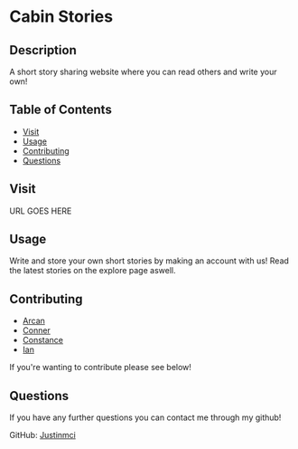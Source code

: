 # Cabin Stories

## Description

A short story sharing website where you can read others and write your own!

## Table of Contents

* [Visit](#visit)
* [Usage](#usage)
* [Contributing](#contributing)
* [Questions](#questions)

## Visit

URL GOES HERE

## Usage

Write and store your own short stories by making an account with us! Read the latest stories on the explore page aswell.

## Contributing

* [Arcan]()
* [Conner](https://github.com/cnb10100)
* [Constance](https://github.com/SnugglesMcGee)
* [Ian](https://github.com/wiffin)

If you're wanting to contribute please see below!

## Questions

If you have any further questions you can contact me through my github!

GitHub:  [Justinmci](https://github.com/Justinmci)